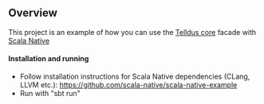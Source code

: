 ## Overview

This project is an example of how you can use the [Telldus core](https://github.com/mkotsbak/scala-native-telldus-core) facade with [Scala Native]

#### Installation and running

* Follow installation instructions for Scala Native dependencies (CLang, LLVM etc.): https://github.com/scala-native/scala-native-example
* Run with "sbt run"

[Scala Native]: http://scala-native.org
